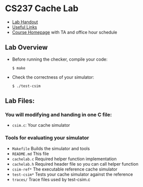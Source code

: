 # CS237 Cache Lab

 * [Lab Handout](https://www.cs.williams.edu/~cs237/labs/lab05/index.html)
 * [Useful Links](https://www.cs.williams.edu/~cs237/links.html)
 * [Course Homepage](https://www.cs.williams.edu/~cs237/index.html) with TA and office hour schedule

## Lab Overview

 * Before running the checker, compile your code:
    ```
    $ make
    ```

 * Check the correctness of your simulator:
    ```
    $ ./test-csim
    ```

## Lab Files:

### You will modifying and handing in one C file:
 * `csim.c`: Your cache simulator


### Tools for evaluating your simulator
 * `Makefile`     Builds the simulator and tools
 * `README.md`    This file
 * `cachelab.c`   Required helper function implementation
 * `cachelab.h`   Required header file so you can call helper function
 * `csim-ref*`    The executable reference cache simulator
 * `test-csim*`   Tests your cache simulator against the reference
 * `traces/`      Trace files used by test-csim.c
